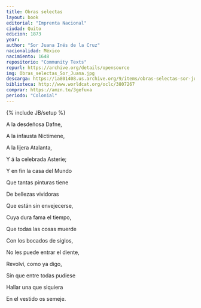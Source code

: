 ```yaml
---
title: Obras selectas 
layout: book
editorial: "Imprenta Nacional"
ciudad: Quito 
edicion: 1873
year: 
author: "Sor Juana Inés de la Cruz"
nacionalidad: México
nacimiento: 1648
repositorio: "Community Texts"
repurl: https://archive.org/details/opensource
img: Obras_selectas_Sor_Juana.jpg
descarga: https://ia801408.us.archive.org/9/items/obras-selectas-sor-juana-ines-de-la-cruz/Obras%20selectas%20-%20sor%20Juana%20Ines%20de%20la%20Cruz.pdf
biblioteca: http://www.worldcat.org/oclc/3807267
comprar: https://amzn.to/3gefuxa
periodo: "Colonial"
---
```

{% include JB/setup %}

A la desdeñosa Dafne,
 
A la infausta Nictimene,
 
A la lijera Atalanta,
 
Y á la celebrada Asterie;
 

Y en fin la casa del Mundo
 
Que tantas pinturas tiene
 
De bellezas vividoras
 
Que están sin envejecerse, 
 
 
Cuya dura fama el tiempo,
 
Que todas las cosas muerde
 
Con los bocados de siglos,
 
No les puede entrar el diente,
 
 
Revolví, como ya digo,
 
Sin que entre todas pudiese
 
Hallar una que siquiera
 
En el vestido os semeje.
